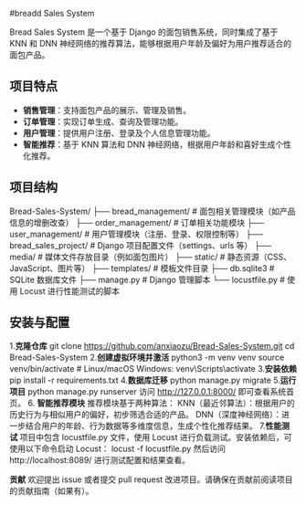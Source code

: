 #breadd Sales System

Bread Sales System 是一个基于 Django 的面包销售系统，同时集成了基于 KNN 和 DNN 神经网络的推荐算法，能够根据用户年龄及偏好为用户推荐适合的面包产品。

## 项目特点

- **销售管理**：支持面包产品的展示、管理及销售。
- **订单管理**：实现订单生成、查询及管理功能。
- **用户管理**：提供用户注册、登录及个人信息管理功能。
- **智能推荐**：基于 KNN 算法和 DNN 神经网络，根据用户年龄和喜好生成个性化推荐。

## 项目结构

Bread-Sales-System/ ├── bread_management/ # 面包相关管理模块（如产品信息的增删改查） ├── order_management/ # 订单相关功能模块 ├── user_management/ # 用户管理模块（注册、登录、权限控制等） ├── bread_sales_project/ # Django 项目配置文件（settings、urls 等） ├── media/ # 媒体文件存放目录（例如面包图片） ├── static/ # 静态资源（CSS、JavaScript、图片等） ├── templates/ # 模板文件目录 ├── db.sqlite3 # SQLite 数据库文件 ├── manage.py # Django 管理脚本 └── locustfile.py # 使用 Locust 进行性能测试的脚本


## 安装与配置

1.**克隆仓库**
   git clone https://github.com/anxiaozu/Bread-Sales-System.git
   cd Bread-Sales-System
2.**创建虚拟环境并激活**
   python3 -m venv venv
   source venv/bin/activate  # Linux/macOS
   Windows: venv\Scripts\activate
3.**安装依赖**
   pip install -r requirements.txt
4.**数据库迁移**
   python manage.py migrate
5.**运行项目**
   python manage.py runserver
   访问 http://127.0.0.1:8000/ 即可查看系统首页。
6. **智能推荐模块**
   推荐模块基于两种算法：
      KNN（最近邻算法）：根据用户的历史行为与相似用户的偏好，初步筛选合适的产品。
      DNN（深度神经网络）：进一步结合用户的年龄、行为数据等多维度信息，生成个性化推荐结果。
7.**性能测试**
   项目中包含 locustfile.py 文件，使用 Locust 进行负载测试。安装依赖后，可使用以下命令启动 Locust：
   locust -f locustfile.py
   然后访问 http://localhost:8089/ 进行测试配置和结果查看。

**贡献**
欢迎提出 issue 或者提交 pull request 改进项目。请确保在贡献前阅读项目的贡献指南（如果有）。
